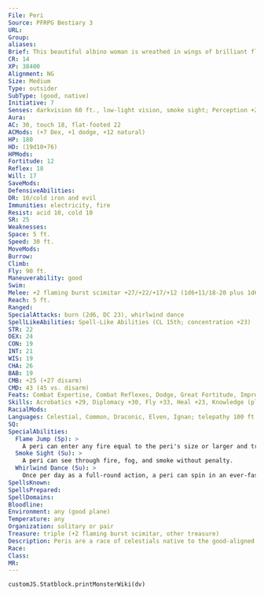 ```yaml
---
File: Peri
Source: PFRPG Bestiary 3
URL: 
Group: 
aliases: 
Brief: This beautiful albino woman is wreathed in wings of brilliant flame.
CR: 14
XP: 38400
Alignment: NG
Size: Medium
Type: outsider
SubType: (good, native)
Initiative: 7
Senses: darkvision 60 ft., low-light vision, smoke sight; Perception +26
Aura: 
AC: 30, touch 18, flat-footed 22
ACMods: (+7 Dex, +1 dodge, +12 natural)
HP: 180
HD: (19d10+76)
HPMods: 
Fortitude: 12
Reflex: 18
Will: 17
SaveMods: 
DefensiveAbilities: 
DR: 10/cold iron and evil
Immunities: electricity, fire
Resist: acid 10, cold 10
SR: 25
Weaknesses: 
Space: 5 ft.
Speed: 30 ft.
MoveMods: 
Burrow: 
Climb: 
Fly: 90 ft.
Maneuverability: good
Swim: 
Melee: +2 flaming burst scimitar +27/+22/+17/+12 (1d6+11/18-20 plus 1d6 fire), 2 wings +20 (1d6+3 plus burn)
Reach: 5 ft.
Ranged: 
SpecialAttacks: burn (2d6, DC 23), whirlwind dance
SpellLikeAbilities: Spell-Like Abilities (CL 15th; concentration +23)  Constant-fire shield (warm shield)  At Will-aid, flame jump, pyrotechnics (DC 20), scorching ray  3/day-fireball (DC 21), flame strike (DC 23), wall of fire
STR: 22
DEX: 24
CON: 19
INT: 21
WIS: 19
CHA: 26
BAB: 19
CMB: +25 (+27 disarm)
CMD: 43 (45 vs. disarm)
Feats: Combat Expertise, Combat Reflexes, Dodge, Great Fortitude, Improved Disarm, Iron Will, Mobility, Power Attack, Spring Attack, Whirlwind Attack
Skills: Acrobatics +29, Diplomacy +30, Fly +33, Heal +23, Knowledge (planes) +27, Knowledge (religion) +24, Perception +26, Perform (any one) +30, Sense Motive +26, Spellcraft +27, Stealth +29
RacialMods: 
Languages: Celestial, Common, Draconic, Elven, Ignan; telepathy 100 ft.
SQ: 
SpecialAbilities:
  Flame Jump (Sp): >
    A peri can enter any fire equal to the peri's size or larger and travel any distance to another fire in a single round, regardless of the distance between the two. This ability otherwise functions as greater teleport (caster level 14th), but the peri can transport only itself and up to 50 pounds of objects.
  Smoke Sight (Su): >
    A peri can see through fire, fog, and smoke without penalty.
  Whirlwind Dance (Su): >
    Once per day as a full-round action, a peri can spin in an ever-faster, whirling dance, transforming  itself into a spinning vortex of flame 10 to 40 feet high for up to 9 rounds. This ability functions as the whirlwind ability (DC 26 Reflex save), but any creature that comes in contact with the whirlwind or is caught inside it takes 2d6+6 points of fire damage and is subject to the peri's burn special attack. The save DC is Dexterity-based.
SpellsKnown: 
SpellsPrepared: 
SpellDomains: 
Bloodline: 
Environment: any (good plane)
Temperature: any
Organization: solitary or pair
Treasure: triple (+2 flaming burst scimitar, other treasure)
Description: Peris are a race of celestials native to the good-aligned Outer Planes, but they are also often found in the company of mortals on the Material Plane. Believed to be the descendants of fallen angels, peris do penance for their ancestors' sins before they can earn a place in paradise. As a result, peris work tirelessly to aid and support good heroes of the mortal realms in a never-ending battle against evil.  Peris hate the evil fiends known as divs, who constantly seek to ruin the good works of mortals. Peris often work to repair damage wrought by the destructive divs. For their part, the divs take great pleasure in tormenting and persecuting peris, locking the fiery-winged celestials in cages of cold iron and endlessly torturing them.
Race: 
Class: 
MR: 
---
```

```dataviewjs
customJS.Statblock.printMonsterWiki(dv)
```
